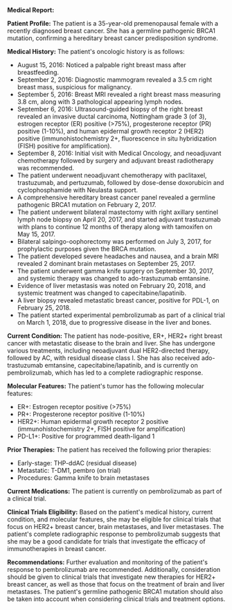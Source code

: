 **Medical Report:**

**Patient Profile:**
The patient is a 35-year-old premenopausal female with a recently diagnosed breast cancer. She has a germline pathogenic BRCA1 mutation, confirming a hereditary breast cancer predisposition syndrome.

**Medical History:**
The patient's oncologic history is as follows:
- August 15, 2016: Noticed a palpable right breast mass after breastfeeding.
- September 2, 2016: Diagnostic mammogram revealed a 3.5 cm right breast mass, suspicious for malignancy.
- September 5, 2016: Breast MRI revealed a right breast mass measuring 3.8 cm, along with 3 pathological appearing lymph nodes.
- September 6, 2016: Ultrasound-guided biopsy of the right breast revealed an invasive ductal carcinoma, Nottingham grade 3 (of 3), estrogen receptor (ER) positive (>75%), progesterone receptor (PR) positive (1-10%), and human epidermal growth receptor 2 (HER2) positive (immunohistochemistry 2+, fluorescence in situ hybridization (FISH) positive for amplification).
- September 8, 2016: Initial visit with Medical Oncology, and neoadjuvant chemotherapy followed by surgery and adjuvant breast radiotherapy was recommended.
- The patient underwent neoadjuvant chemotherapy with paclitaxel, trastuzumab, and pertuzumab, followed by dose-dense doxorubicin and cyclophosphamide with Neulasta support.
- A comprehensive hereditary breast cancer panel revealed a germline pathogenic BRCA1 mutation on February 2, 2017.
- The patient underwent bilateral mastectomy with right axillary sentinel lymph node biopsy on April 20, 2017, and started adjuvant trastuzumab with plans to continue 12 months of therapy along with tamoxifen on May 15, 2017.
- Bilateral salpingo-oophorectomy was performed on July 3, 2017, for prophylactic purposes given the BRCA mutation.
- The patient developed severe headaches and nausea, and a brain MRI revealed 2 dominant brain metastases on September 25, 2017.
- The patient underwent gamma knife surgery on September 30, 2017, and systemic therapy was changed to ado-trastuzumab emtansine.
- Evidence of liver metastasis was noted on February 20, 2018, and systemic treatment was changed to capecitabine/lapatinib.
- A liver biopsy revealed metastatic breast cancer, positive for PDL-1, on February 25, 2018.
- The patient started experimental pembrolizumab as part of a clinical trial on March 1, 2018, due to progressive disease in the liver and bones.

**Current Condition:**
The patient has node-positive, ER+, HER2+ right breast cancer with metastatic disease to the brain and liver. She has undergone various treatments, including neoadjuvant dual HER2-directed therapy, followed by AC, with residual disease class I. She has also received ado-trastuzumab emtansine, capecitabine/lapatinib, and is currently on pembrolizumab, which has led to a complete radiographic response.

**Molecular Features:**
The patient's tumor has the following molecular features:
- ER+: Estrogen receptor positive (>75%)
- PR+: Progesterone receptor positive (1-10%)
- HER2+: Human epidermal growth receptor 2 positive (immunohistochemistry 2+, FISH positive for amplification)
- PD-L1+: Positive for programmed death-ligand 1

**Prior Therapies:**
The patient has received the following prior therapies:
- Early-stage: THP-ddAC (residual disease)
- Metastatic: T-DM1, pembro (on trial)
- Procedures: Gamma knife to brain metastases

**Current Medications:**
The patient is currently on pembrolizumab as part of a clinical trial.

**Clinical Trials Eligibility:**
Based on the patient's medical history, current condition, and molecular features, she may be eligible for clinical trials that focus on HER2+ breast cancer, brain metastases, and liver metastases. The patient's complete radiographic response to pembrolizumab suggests that she may be a good candidate for trials that investigate the efficacy of immunotherapies in breast cancer.

**Recommendations:**
Further evaluation and monitoring of the patient's response to pembrolizumab are recommended. Additionally, consideration should be given to clinical trials that investigate new therapies for HER2+ breast cancer, as well as those that focus on the treatment of brain and liver metastases. The patient's germline pathogenic BRCA1 mutation should also be taken into account when considering clinical trials and treatment options.